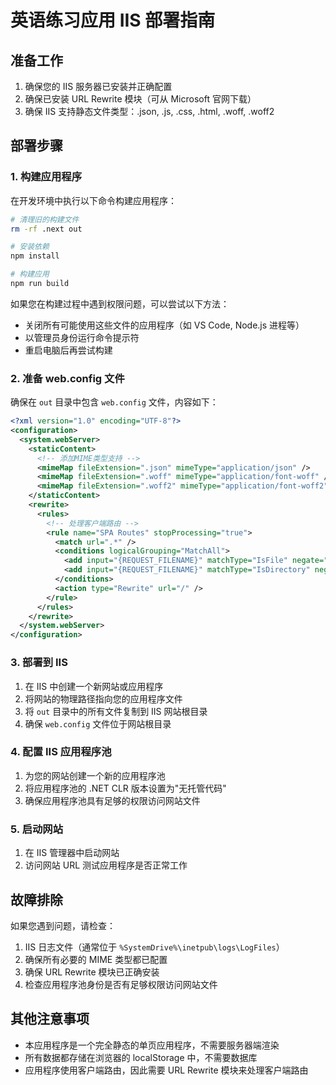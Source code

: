 # 英语练习应用 IIS 部署指南

## 准备工作

1. 确保您的 IIS 服务器已安装并正确配置
2. 确保已安装 URL Rewrite 模块（可从 Microsoft 官网下载）
3. 确保 IIS 支持静态文件类型：.json, .js, .css, .html, .woff, .woff2

## 部署步骤

### 1. 构建应用程序

在开发环境中执行以下命令构建应用程序：

```bash
# 清理旧的构建文件
rm -rf .next out

# 安装依赖
npm install

# 构建应用
npm run build
```

如果您在构建过程中遇到权限问题，可以尝试以下方法：

- 关闭所有可能使用这些文件的应用程序（如 VS Code, Node.js 进程等）
- 以管理员身份运行命令提示符
- 重启电脑后再尝试构建

### 2. 准备 web.config 文件

确保在 `out` 目录中包含 `web.config` 文件，内容如下：

```xml
<?xml version="1.0" encoding="UTF-8"?>
<configuration>
  <system.webServer>
    <staticContent>
      <!-- 添加MIME类型支持 -->
      <mimeMap fileExtension=".json" mimeType="application/json" />
      <mimeMap fileExtension=".woff" mimeType="application/font-woff" />
      <mimeMap fileExtension=".woff2" mimeType="application/font-woff2" />
    </staticContent>
    <rewrite>
      <rules>
        <!-- 处理客户端路由 -->
        <rule name="SPA Routes" stopProcessing="true">
          <match url=".*" />
          <conditions logicalGrouping="MatchAll">
            <add input="{REQUEST_FILENAME}" matchType="IsFile" negate="true" />
            <add input="{REQUEST_FILENAME}" matchType="IsDirectory" negate="true" />
          </conditions>
          <action type="Rewrite" url="/" />
        </rule>
      </rules>
    </rewrite>
  </system.webServer>
</configuration>
```

### 3. 部署到 IIS

1. 在 IIS 中创建一个新网站或应用程序
2. 将网站的物理路径指向您的应用程序文件
3. 将 `out` 目录中的所有文件复制到 IIS 网站根目录
4. 确保 `web.config` 文件位于网站根目录

### 4. 配置 IIS 应用程序池

1. 为您的网站创建一个新的应用程序池
2. 将应用程序池的 .NET CLR 版本设置为"无托管代码"
3. 确保应用程序池具有足够的权限访问网站文件

### 5. 启动网站

1. 在 IIS 管理器中启动网站
2. 访问网站 URL 测试应用程序是否正常工作

## 故障排除

如果您遇到问题，请检查：

1. IIS 日志文件（通常位于 `%SystemDrive%\inetpub\logs\LogFiles`）
2. 确保所有必要的 MIME 类型都已配置
3. 确保 URL Rewrite 模块已正确安装
4. 检查应用程序池身份是否有足够权限访问网站文件

## 其他注意事项

- 本应用程序是一个完全静态的单页应用程序，不需要服务器端渲染
- 所有数据都存储在浏览器的 localStorage 中，不需要数据库
- 应用程序使用客户端路由，因此需要 URL Rewrite 模块来处理客户端路由
